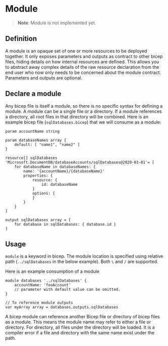 # Module
> **Note**: Module is not implemented yet. 

## Definition

A module is an opaque set of one or more resources to be deployed together. It only exposes parameters and outputs as contract to other bicep files, hiding details on how internal resources are defined. This allows you to abstract away complex details of the raw resource declaration from the end user who now only needs to be concerned about the module contract. Parameters and outputs are optional.

## Declare a module

Any bicep file is itself a module, so there is no specific syntax for defining a module. A module can be a single file or a directory. If a module references a directory, all root files in that directory will be combined. Here is an example bicep file (`sqlDatabases.bicep`) that we will consume as a module:

```
param accountName string

param databaseNames array {
    default: [ "name1", "name2" ]
}

resource[] sqlDatabases 'Microsoft.DocumentDB/databaseAccounts/sqlDatabases@2020-03-01'= [
    for databaseName in databaseNames: {
        name: '{accountName}/{databaseName}'
        properties: {
            resource: {
                id: databaseName
            }
            options: {
            }
        }
    }
]

output sqlDatabases array = [
    for database in sqlDatabases: { database.id }
]
```

## Usage

`module` is a keyword in bicep. The module location is specified using relative path (`../sqlDatabases` in the below example). Both `\` and `/` are supported.

Here is an example consumption of a module

```
module databases '../sqlDatabases' {
    accountName: 'fooAccount'
    // parameter with default value can be omitted.
}

// To reference module outputs
var myArray array = databases.outputs.sqlDatabases
```

A bicep module can reference another Bicep file or directory of bicep files as a module. This means the module name may refer to either a file or directory. For directory, all files under the directory will be loaded. It is a compiler error if a file and directory with the same name exist under the path.
